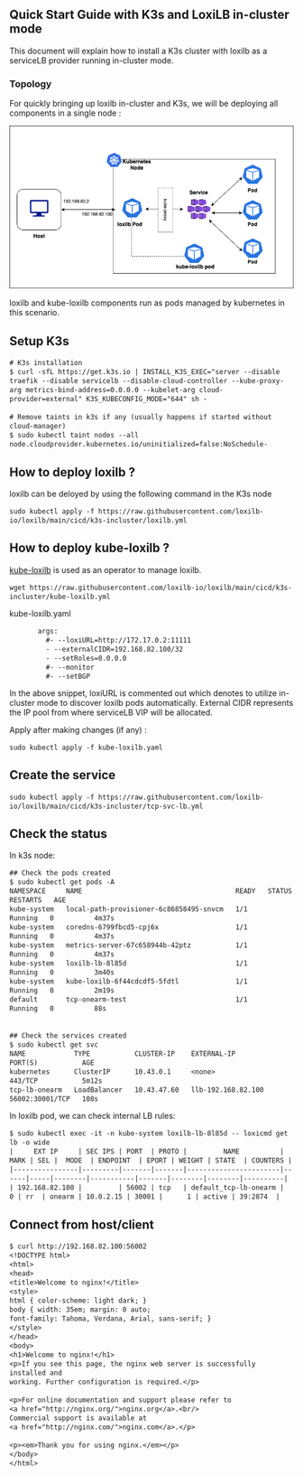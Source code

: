 ## Quick Start Guide with K3s and LoxiLB in-cluster mode

This document will explain how to install a K3s cluster with loxilb as a serviceLB provider running in-cluster mode.     

### Topology   

For quickly bringing up loxilb in-cluster and K3s, we will be deploying all components in a single node :   

![loxilb topology](photos/loxilb-incluster.png)

loxilb and kube-loxilb components run as pods managed by kubernetes  in this scenario.

## Setup K3s
```
# K3s installation
$ curl -sfL https://get.k3s.io | INSTALL_K3S_EXEC="server --disable traefik --disable servicelb --disable-cloud-controller --kube-proxy-arg metrics-bind-address=0.0.0.0 --kubelet-arg cloud-provider=external" K3S_KUBECONFIG_MODE="644" sh -

# Remove taints in k3s if any (usually happens if started without cloud-manager)
$ sudo kubectl taint nodes --all node.cloudprovider.kubernetes.io/uninitialized=false:NoSchedule-

```
## How to deploy loxilb ?
loxilb can be deloyed by using the following command in the K3s node
```
sudo kubectl apply -f https://raw.githubusercontent.com/loxilb-io/loxilb/main/cicd/k3s-incluster/loxilb.yml
```

## How to deploy kube-loxilb ?
[kube-loxilb](https://github.com/loxilb-io/kube-loxilb) is used as an operator to manage loxilb.
```
wget https://raw.githubusercontent.com/loxilb-io/loxilb/main/cicd/k3s-incluster/kube-loxilb.yml
```

kube-loxilb.yaml
```
       args:
         #- --loxiURL=http://172.17.0.2:11111
         - --externalCIDR=192.168.82.100/32
         - --setRoles=0.0.0.0
         #- --monitor
         #- --setBGP

```
In the above snippet, loxiURL is commented out which denotes to utilize in-cluster mode to discover loxilb pods automatically. External CIDR represents the IP pool from where serviceLB VIP will be allocated.

Apply after making changes (if any) :
```
sudo kubectl apply -f kube-loxilb.yaml
```

## Create the service
```
sudo kubectl apply -f https://raw.githubusercontent.com/loxilb-io/loxilb/main/cicd/k3s-incluster/tcp-svc-lb.yml
```

## Check the status
In k3s node:
```
## Check the pods created
$ sudo kubectl get pods -A
NAMESPACE     NAME                                      READY   STATUS    RESTARTS   AGE
kube-system   local-path-provisioner-6c86858495-snvcm   1/1     Running   0          4m37s
kube-system   coredns-6799fbcd5-cpj6x                   1/1     Running   0          4m37s
kube-system   metrics-server-67c658944b-42ptz           1/1     Running   0          4m37s
kube-system   loxilb-lb-8l85d                           1/1     Running   0          3m40s
kube-system   kube-loxilb-6f44cdcdf5-5fdtl              1/1     Running   0          2m19s
default       tcp-onearm-test                           1/1     Running   0          88s


## Check the services created
$ sudo kubectl get svc
NAME            TYPE           CLUSTER-IP    EXTERNAL-IP          PORT(S)           AGE
kubernetes      ClusterIP      10.43.0.1     <none>               443/TCP           5m12s
tcp-lb-onearm   LoadBalancer   10.43.47.60   llb-192.168.82.100   56002:30001/TCP   108s
```
In loxilb pod, we can check internal LB rules:
```
$ sudo kubectl exec -it -n kube-system loxilb-lb-8l85d -- loxicmd get lb -o wide
|     EXT IP     | SEC IPS | PORT  | PROTO |         NAME          | MARK | SEL |  MODE  | ENDPOINT  | EPORT | WEIGHT | STATE  | COUNTERS |
|----------------|---------|-------|-------|-----------------------|------|-----|--------|-----------|-------|--------|--------|----------|
| 192.168.82.100 |         | 56002 | tcp   | default_tcp-lb-onearm |    0 | rr  | onearm | 10.0.2.15 | 30001 |      1 | active | 39:2874  |
```

## Connect from host/client
```
$ curl http://192.168.82.100:56002
<!DOCTYPE html>
<html>
<head>
<title>Welcome to nginx!</title>
<style>
html { color-scheme: light dark; }
body { width: 35em; margin: 0 auto;
font-family: Tahoma, Verdana, Arial, sans-serif; }
</style>
</head>
<body>
<h1>Welcome to nginx!</h1>
<p>If you see this page, the nginx web server is successfully installed and
working. Further configuration is required.</p>

<p>For online documentation and support please refer to
<a href="http://nginx.org/">nginx.org</a>.<br/>
Commercial support is available at
<a href="http://nginx.com/">nginx.com</a>.</p>

<p><em>Thank you for using nginx.</em></p>
</body>
</html>

```
